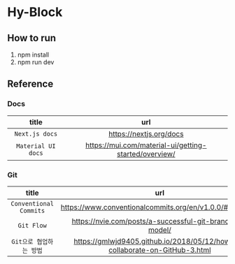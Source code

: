 # Hy-Block

## How to run
1. npm install
2. npm run dev

## Reference
### Docs
| title | url | 
|:---:|:---:|
| `Next.js docs` | https://nextjs.org/docs |
| `Material UI docs` | https://mui.com/material-ui/getting-started/overview/ |

### Git
| title | url | 
|:---:|:---:|
| `Conventional Commits` | https://www.conventionalcommits.org/en/v1.0.0/#summary |
| `Git Flow` | https://nvie.com/posts/a-successful-git-branching-model/ |
| `Git으로 협업하는 방법` | https://gmlwjd9405.github.io/2018/05/12/how-to-collaborate-on-GitHub-3.html |
